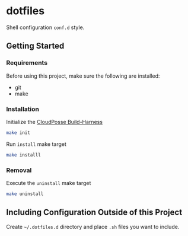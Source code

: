 # dotfiles

Shell configuration `conf.d` style.

## Getting Started

### Requirements

Before using this project, make sure the following are installed:

- git
- make

### Installation

Initialize the [CloudPosse Build-Harness](https://github.com/cloudposse/build-harness)

```bash
make init
```

Run `install` make target

```bash
make installl
```

### Removal

Execute the `uninstall` make target

```bash
make uninstall
```

## Including Configuration Outside of this Project

Create `~/.dotfiles.d` directory and place `.sh` files you want to include.

